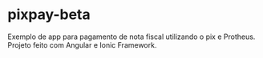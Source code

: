 # pixpay-beta
Exemplo de app para pagamento de nota fiscal utilizando o pix e Protheus.
Projeto feito com Angular e Ionic Framework.
